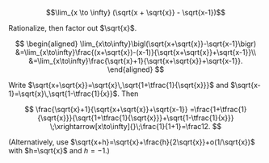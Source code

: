 $$\lim_{x \to \infty} (\sqrt{x + \sqrt{x}} - \sqrt{x-1})$$

Rationalize, then factor out $\sqrt{x}$.

$$
\begin{aligned}
\lim_{x\to\infty}\bigl(\sqrt{x+\sqrt{x}}-\sqrt{x-1}\bigr)
&=\lim_{x\to\infty}\frac{(x+\sqrt{x})-(x-1)}{\sqrt{x+\sqrt{x}}+\sqrt{x-1}}\\
&=\lim_{x\to\infty}\frac{\sqrt{x}+1}{\sqrt{x+\sqrt{x}}+\sqrt{x-1}}.
\end{aligned}
$$

Write $\sqrt{x+\sqrt{x}}=\sqrt{x}\,\sqrt{1+\tfrac{1}{\sqrt{x}}}$ and $\sqrt{x-1}=\sqrt{x}\,\sqrt{1-\tfrac{1}{x}}$. Then

$$
\frac{\sqrt{x}+1}{\sqrt{x+\sqrt{x}}+\sqrt{x-1}}
=\frac{1+\tfrac{1}{\sqrt{x}}}{\sqrt{1+\tfrac{1}{\sqrt{x}}}+\sqrt{1-\tfrac{1}{x}}}
\;\xrightarrow[x\to\infty]{}\;\frac{1}{1+1}=\frac12.
$$

(Alternatively, use $\sqrt{x+h}=\sqrt{x}+\frac{h}{2\sqrt{x}}+o(1/\sqrt{x})$ with $h=\sqrt{x}$ and $h=-1$.)
